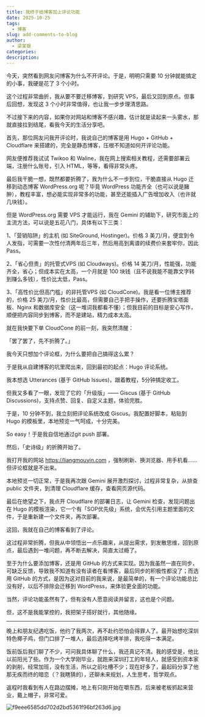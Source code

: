 ```yaml
---
title: 我终于给博客加上评论功能
date: 2025-10-25
tags:
  - 博客
slug: add-comments-to-blog
author:
  - 梁某银
categories:
description:
---
```

今天，突然看到网友问博客为什么不开评论。于是，明明只需要 10 分钟就能搞定的小事，我硬是花了 3 个小时。

这个过程非常曲折，我从要不要迁移博客，到研究 VPS，最后又回到原点。但事后回想，发现这 3 个小时非常值得，也让我一步步理清思路。

不过接下来的内容，如果你对网站和博客不感兴趣，估计就是读起来一头雾水，那就直接拉到结尾，看我今天的生活分享吧。

首先，那位网友问我开评论时，我说自己的博客是用 Hugo + GitHub + Cloudflare 来搭建的，完全是静态博客，压根不知道如何开评论功能。

网友便推荐我试试 Twikoo 和 Waline，我在网上搜索相关教程，还需要部署云端，注册什么账号，引入 HTML，等等，看得非常头疼。

最后我干脆一想，既然都要折腾了，我为什么不一步到位，干脆直接从 Hugo 迁移到动态博客 WordPress.org 呢？毕竟 WordPress 功能齐全（也可以说是臃肿），教程丰富，想必能实现非常多的功能，甚至还能插入广告增加收入（也许就几块钱）。

但是 WordPress.org 需要 VPS 才能运行，我在 Gemini 的辅助下，研究市面上的主流方法，可以说是五花八门，具体有以下三类：

1、「营销陷阱」的主机 (如 SiteGround, Hostinger)。价格 3 美刀/月，便宜到令人发指，可需要一次性付清两年后三年，然后用高到离谱的续费价来套牢你，因此 Pass。

2、「省心但贵」的托管式VPS (如 Cloudways)。价格 14 美刀/月，性能强，功能齐全，省心；但成本实在太高，一个月就是 100 块钱（且不说我能不能靠文字转到赚么多钱），性价比太低，Pass。

3、「高性价比但高门槛」的非托管VPS (如 CloudCone)。我是看一位博主推荐的，价格 25 美刀/月，性价比最高，但需要自己手把手操作，还要折腾宝塔面板、Nginx 和数据库安全（这一堆词我都看不懂）；但我目前的目标是安心写作，顺便把内容同步到博客，而不是建站，精力成本太高。

就在我快要下单 CloudCone 的前一刻，我突然清醒：

「罢了罢了，先不折腾了。」

我今天只想加个评论框，为什么要把自己搞得这么累？

于是我从自建博客的坑里爬出来，回到最初的起点：Hugo 评论系统。

我本想选 Utterances (基于 GitHub Issues)，跟着教程，5分钟搞定收工。

但我又多看了一眼，发现了它的「升级版」—— Giscus (基于 GitHub Discussions)，支持点赞、回复、自定义主题，体验完胜。

于是，10 分钟不到，我立刻把评论系统改成 Giscus。我配置好脚本，粘贴到 Hugo 的模板里，本地预览一气呵成，十分完美。

So easy！于是我自信地通过git push 部署。

然后，「史诗级」的折腾开始了。

我打开我的网站 https://liangmouyin.com ，强制刷新、换浏览器、用手机看……但评论框就是不出来。

本地预览一切正常，于是我再次跟 Gemini 展开激烈探讨，过程非常复杂，从排查 public 文件夹，到清理 Cloudflare 缓存，查看网页源代码。

最后在绝望之下，我点开 Cloudflare 的部署日志，让 Gemini 检查，发现问题出在 Hugo 的模板渲染，它一个有「SOP优先级」系统，会优先引用主题里面的文件，于是重新建一个文件夹，再次部署。

这回，我就在自己的博客看到了评论。

这过程非常折腾，但我从中领悟出一点乐趣来，从提出需求，到发散思维，回到原点，最后遇到一堆问题，再不断去解决，简直太过瘾了。

至于为什么要添加博客，还是用 GitHub 的方式来实现。因为我虽然一直在同步，可缺乏反馈，导致我不知道有没有读者在看博客，最后同步的积极性都没了；而选用 GitHub 的方式，是因为这对目前的我来说，是最简单的，有一个评论功能总比没有好，以后不排除会迁移到 WordPress，来体验更全面的功能。

当然，评论功能虽然有了，但有没有人愿意阅读并留言，这也是个问题。

但，这不是我能掌控的，我把架子搭好就行，其他随缘。

---

晚上和朋友纪遇吃饭，他约了我两次，再不赴约恐怕会得罪人了。最开始想吃深圳特色椰子鸡，但门口排了一堆人，最后选择吃烤羊排，我吃得一本满足。

饭前饭后我们聊了不少，可问我具体聊了什么，我还真记不清。我的感受是，他比以前阳光了些。作为一个大学刚毕业，就跑来深圳打工的年轻人，就感受到资本家的剥削，经常加班，没有生活，所以之前吐槽不少；现在好多了，最起码分享了他那无疾而终的暗恋（？我瞎猜的），还聊未来规划，人生思考，哲学观点。

返程时我看到有人在路边摆摊，地上有只刚开始在嚼东西，后来被老板抓起来营业，戴上帽子，非常可爱。

![f9eee6585dd702d2bd5361f96bf263d6.jpg](https://img.liangmouyin.com/2025/10/165678218b69e6615135fbbc8ced5ca6.jpg)

